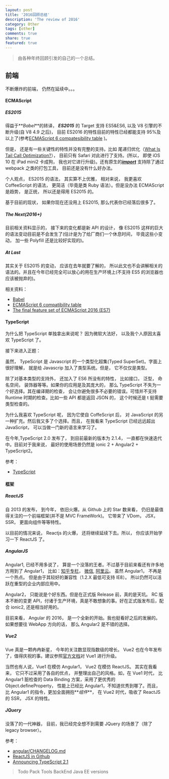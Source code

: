 ```yaml
---
layout: post
title: '2016回顾总结'
description: 'The review of 2016'
category: Other
tags: [other]
comments: true
share: true
featured: true
---
```


> 由各种年终回顾引发的自己的一个总结。

## 前端

不断爆炸的前端， 仍然在延续中。。。

#### ECMAScript

##### ES2015

得益于**_Babel_**的转译， **_ES2015_** 的 Target 支持 ES5&ES6, 以及 V8 引擎的不断升级(自 V8 4.9 之后)， 目前 ES2016 的特性目前的特性已经都能支持 95%及以上了(参考[ECMAScript 6 compatesibility table](https://kangax.github.io/compat-table/es6/)
)。

但是， 还是有一些关键性的特性并没有完整的支持。比如 尾递归优化（[What Is Tail Call Optimization?](http://stackoverflow.com/questions/310974/what-is-tail-call-optimization)）， 目前只有 Safari 对此进行了支持。(所以， 即使 iOS 10 在 iPad mini2 卡成狗， 我也对它进行升级)。还有原生的[**_import_**](https://developer.mozilla.org/en-US/docs/Web/JavaScript/Reference/Statements/import) 支持除了通过 webpack 之类的打包工具， 目前还是没有什么好办法。

个人观点， ES2015 的语法， 其实算不上优雅， 相对来说， 我更喜欢 CoffeeScript 的语法， 更简洁（毕竟是类 Ruby 语法）。但是没办法 ECMAScript 是趋势， 是正统， 所以还是得用 ES2015 的。

基于目前的现状， 如果你现在还没用上 ES2015, 那么代表你已经落后很多了。

##### The Next(2016+)

目前相关资料显示的， 接下来的变化都是新 API 的设计， 像 ES2015 这样的巨大的语法变动目前是不会发生了(估计是为了给厂商们一个休息时间， 毕竟这些小变动， 加一些 Polyfill 还是比较好实现的)。

##### At Last

其实关于 ES2015 的变动， 应该在去年就要了解的， 所以此文也不会讲解相关的语法的。并且在今年已经完全可以放心的用在生产环境上(不支持 ES5 的浏览器也应该被抛弃的)。

相关资料：

- [Babel](https://babeljs.io/)
- [ECMAScript 6 compatibility table](https://kangax.github.io/compat-table/es6/)
- [The final feature set of ECMAScript 2016 (ES7)](http://www.2ality.com/2016/01/ecmascript-2016.html)

#### TypeScript

为什么把 TypeScript 单独拿出来说呢？ 因为微软大法好， 以及我个人原因太喜欢 TypeScript 了。

接下来进入正题：

虽然， TypeScript 是 Javascript 的一个类型化超集(Typed SuperSet)。字面上很好理解， 就是给 Javascrip 加入了类型系统。但是， 它不仅仅是类型。

除了对基本类型的支持外， 还加入了 ES6 所没有的特性， 比如接口， 泛型， 命名空间， 装饰器等等。如果你的应用是及其庞大的， 那么 TypeScript 不失为一个好选择。其在编译期的检查， 会让你避免很多不必要的错误。可惜并不支持 Runtime 时期的检查。比如一些 API 都是返回 JSON 的， 这个时候还是 t 挺需要类型检查的。

为什么我喜欢 TypeScript 呢， 因为它使自 CoffeScript 后， 对 JavaScript 的另一种扩充。然后我又多了个选择。而且， 在我看来 TypeScript 已经远远超出 JavaScript， 可以当做一门新的语言来学习了。

在今年,TypeScript 2.0 发布了， 到目前最新的版本为 2.1.4， 一直都在快速迭代中。目前对于我来说， 最好的使用场景仍然是 ionic 2 + Angular2 + TypeScript2。

参考：

- [TypeScript](https://www.typescriptlang.org/docs/tutorial.html)

#### 框架

##### ReactJS

自 2013 的发布， 到今年， 依旧火爆。从 Github 上的 Star 数来看， 仍旧是最值得关注的一个前端框架(并不是 MVC FrameWork)。 它带来了 VDom， JSX， SSR， 更面向组件等等特性。

以目前的情况来说， Reactjs 的火爆， 还将继续延续下去。所以， 你应该开始学习一下 ReactJS 了。

##### AngularJS

Angular1, 已经不用多说了， 算是一个没落的王者。不过基于目前来看还有许多地方用到了 Angular1， 比如：[知乎专栏](https://zhuanlan.zhihu.com/)， [微信](https://wx.qq.com), [阿里云](https://home.console.aliyun.com/#/)。 虽然 Angular1， 不再是一个热点。 但是由于其较好的兼容性（1.2.X 最低可支持 IE8）。 所以仍然可以活跃在重型的企业内部应用中。

Angular2， 只能说是个好东西。但是在正式版 Release 前，真的是天坑。 RC 版本不断的变更 API，付诸于生产环境，真是不敢想象的事。好在正式版发布后，配合 ionic2, 还是相当好用的。

目前来看， Angular 的 2016， 是一个全新的开始。我也挺看好之后的发展的。 如果想要往 WebApp 方向的话， 那么 Angular2 是不错的选择。

##### Vue2

Vue 真是一颗冉冉新星， 今年的关注数显现指数级的增长。 Vue2 也在今年发布了，值得庆祝的事。建议参照[官方文档](https://vuejs.org/v2/guide/migration.html#ad)对 Vue1 进行升级。

当然也有人说，Vue1 在模仿 Angular1， Vue2 在模仿 ReactJS。 其实在我看来， 它只不过采用了各自的优点， 并整理出自己的风格。如，在 Vue1 时代， 比 Angular1 脏检查的 Data Binding 方案，采用了更优秀的 Object.defineProperty， 性能上已经比 Angular1，不知道优秀到哪了。而且，比 Angular1 的指令，更加全面拥抱**_组件_**， 在 Vue2 时代，吸收了 ReactJS 的 SSR， JSX 的特性。

##### JQuery

没落了的一代神器， 目前，我已经完全想不到需要 JQuery 的场景了（除了 legacy browser）。

参考：

- [angular/CHANGELOG.md](https://github.com/angular/angular/blob/master/CHANGELOG.md)
- [ReactJS in Github](https://github.com/facebook/react)
- [Announcing TypeScript 2.1](https://blogs.msdn.microsoft.com/typescript/2016/12/07/announcing-typescript-2-1/)

> Todo
> Pack Tools
> BackEnd
> Java EE
> versions
